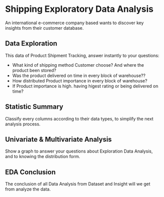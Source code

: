 # Shipping Exploratory Data Analysis
An international e-commerce company based wants to discover key insights from their customer database.

## Data Exploration
This data of Product Shipment Tracking, answer instantly to your questions:

* What kind of shipping method Customer choose? And where the product been stored?
* Was the product delivered on time in every block of warehouse??
* How distributed Product importance in every block of warehouse?
* If Product importance is high. having higest rating or being delivered on time?

## Statistic Summary
Classify every columns according to their data types, to simplify the next analysis process.

## Univariate & Multivariate Analysis
Show a graph to answer your questions about Exploration Data Analysis, and to knowing the distribution form.

## EDA Conclusion
The conclusion of all Data Analysis from Dataset and Insight will we get from analyze the data.

